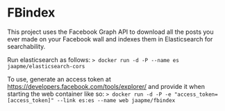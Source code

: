FBindex
=======

This project uses the Facebook Graph API to download all the posts you ever made on your Facebook wall and indexes them in Elasticsearch for searchability.

Run elasticsearch as follows: ```> docker run -d -P --name es jaapme/elasticsearch-cors```

To use, generate an access token at https://developers.facebook.com/tools/explorer/ and provide it when starting the web container like so: ```> docker run -d -P -e "access_token=[access_token]" --link es:es --name web jaapme/fbindex```